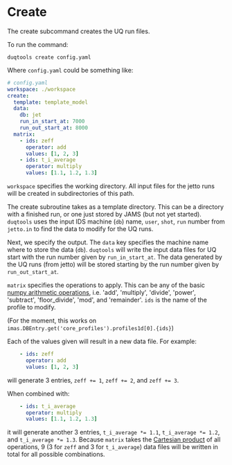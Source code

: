 # Create

The create subcommand creates the UQ run files.

To run the command:

`duqtools create config.yaml`

Where `config.yaml` could be something like:

```yaml
# config.yaml
workspace: ./workspace
create:
  template: template_model
  data:
    db: jet
    run_in_start_at: 7000
    run_out_start_at: 8000
  matrix:
    - ids: zeff
      operator: add
      values: [1, 2, 3]
    - ids: t_i_average
      operator: multiply
      values: [1.1, 1.2, 1.3]
```

`workspace` specifies the working directory. All input files for the jetto runs will be created in subdirectories of this path.

The create subroutine takes as a template directory. This can be a directory with a finished run, or one just stored by JAMS (but not yet started). `duqtools` uses the input IDS machine (`db`) name, `user`, `shot`, `run` number from `jetto.in` to find the data to modify for the UQ runs.

Next, we specify the output. The `data` key specifies the machine name where to store the data (`db`). `duqtools` will write the input data files for UQ start with the run number given by `run_in_start_at`. The data generated by the UQ runs (from jetto) will be stored starting by the run number given by `run_out_start_at`.

`matrix` specifies the operations to apply. This can be any of the basic [numpy arithmetic operations](https://numpy.org/doc/stable/reference/routines.math.html#arithmetic-operations), i.e. 'add', 'multiply', 'divide', 'power', 'subtract', 'floor_divide', 'mod', and 'remainder'. `ids` is the name of the profile to modify.

(For the moment, this works on `imas.DBEntry.get('core_profiles').profiles1d[0].{ids}`)

Each of the values given will result in a new data file. For example:

```yaml
    - ids: zeff
      operator: add
      values: [1, 2, 3]
```

will generate 3 entries, `zeff += 1`, `zeff += 2`, and `zeff += 3`.

When combined with:

```yaml
    - ids: t_i_average
      operator: multiply
      values: [1.1, 1.2, 1.3]
```

it will generate another 3 entries, `t_i_average *= 1.1`, `t_i_average *= 1.2`, and `t_i_average *= 1.3`. Because `matrix` takes the [Cartesian product](https://en.wikipedia.org/wiki/Cartesian_product) of all operations, 9 (3 for `zeff` and 3 for `t_i_average`) data files will be written in total for all possible combinations.
